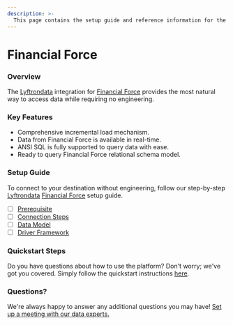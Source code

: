 ```yaml
---
description: >-
  This page contains the setup guide and reference information for the Financial Force source connector.
---
```


# Financial Force

### Overview

The [Lyftrondata](https://www.lyftrondata.com/) integration for [Financial Force](None) provides the most natural way to access data while requiring no engineering.

### Key Features

* Comprehensive incremental load mechanism.
* Data from Financial Force is available in real-time.&#x20;
* ANSI SQL is fully supported to query data with ease.
* Ready to query Financial Force relational schema model.

### Setup Guide

To connect to your destination without engineering, follow our step-by-step [Lyftrondata](https://www.lyftrondata.com/)  [Financial Force](None) setup guide.

* [ ] [Prerequisite](prerequisite.md)
* [ ] [Connection Steps](connection-steps.md)
* [ ] [Data Model](data-model/erd.md)
* [ ] [Driver Framework](driver-framework/)

### Quickstart Steps

Do you have questions about how to use the platform? Don't worry; we've got you covered. Simply follow the quickstart instructions [here](../README.md).

### Questions? <a href="#questions" id="questions"></a>

We're always happy to answer any additional questions you may have! [Set up a meeting with our data experts.](https://www.lyftrondata.com/book-a-meeting/)

